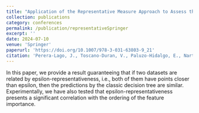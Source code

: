 ```yaml
---
title: "Application of the Representative Measure Approach to Assess the Reliability of Decision Trees in Dealing with Unseen Vehicle Collision Data"
collection: publications
category: conferences
permalink: /publication/representativeSpringer
excerpt: ''
date: 2024-07-10
venue: 'Springer'
paperurl: 'https://doi.org/10.1007/978-3-031-63803-9_21'
citation: 'Perera-Lago, J., Toscano-Duran, V., Paluzo-Hidalgo, E., Narteni, S., Rucco, M. (2024). Application of the Representative Measure Approach to Assess the Reliability of Decision Trees in Dealing with Unseen Vehicle Collision Data. In: Longo, L., Lapuschkin, S., Seifert, C. (eds) Explainable Artificial Intelligence. xAI 2024. Communications in Computer and Information Science, vol 2156. Springer, Cham. https://doi.org/10.1007/978-3-031-63803-9_21'
---
```


In this paper, we provide a result guaranteeing that if two datasets are related by epsilon-representativeness, i.e., both of them have points closer than  epsilon, then the predictions by the classic decision tree are similar. Experimentally, we have also tested that epsilon-representativeness presents a significant correlation with the ordering of the feature importance.
